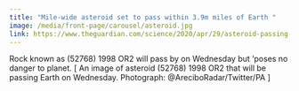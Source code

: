 ```yaml
---
title: "Mile-wide asteroid set to pass within 3.9m miles of Earth "
image: /media/front-page/carousel/asteroid.jpg
link: https://www.theguardian.com/science/2020/apr/29/asteroid-passing-earth-1998-or2-wednesday-near-4m-miles-face-mask-fly-by
---
```

Rock known as (52768) 1998 OR2 will pass by on Wednesday but ‘poses no danger to planet.
[ An image of asteroid (52768) 1998 OR2 that will be passing Earth on Wednesday. Photograph: @AreciboRadar/Twitter/PA ]